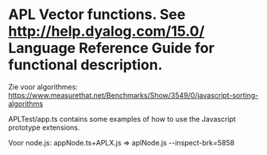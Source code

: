 # APL Vector functions. See http://help.dyalog.com/15.0/ Language Reference Guide for functional description.

Zie voor algorithmes: <https://www.measurethat.net/Benchmarks/Show/3549/0/javascript-sorting-algorithms>

APLTest/app.ts contains some examples of how to use the Javascript prototype extensions.

Voor node.js: appNode.ts+APLX.js => aplNode.js --inspect-brk=5858
 
